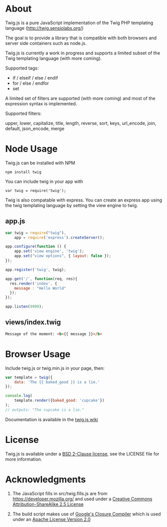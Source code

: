 # About

Twig.js is a pure JavaScript implementation of the Twig PHP templating language
(<http://twig.sensiolabs.org/>)

The goal is to provide a library that is compatible with both browsers and server side containers such as node.js.

Twig.js is currently a work in progress and supports a limited subset
of the Twig templating language (with more coming).

Supported tags:

* if / elseif / else / endif
* for / else / endfor
* set

A limited set of filters are supported (with more coming) and most of the expression syntax is implemented.

Supported filters:

upper, lower, capitalize, title, length, reverse, sort, keys, url_encode, join, default, json_encode, merge

# Node Usage

Twig.js can be installed with NPM

    npm install twig

You can include twig in your app with

    var twig = require('twig');

Twig is also compatable with express. You can create an express app using
the twig templating language by setting the view engine to twig.

## app.js

```js
var twig = require("twig"),
    app = require('express').createServer();

app.configure(function () {
    app.set('view engine', 'twig');
    app.set("view options", { layout: false });
});

app.register('twig', twig);

app.get('/', function(req, res){
  res.render('index', {
    message : "Hello World"
  });
});

app.listen(9999);
```

## views/index.twig

```html
Message of the moment: <b>{{ message }}</b>
```

# Browser Usage

Include twig.js or twig.min.js in your page, then:

```js
var template = twig({
    data: 'The {{ baked_good }} is a lie.'
});

console.log(
    template.render({baked_good: 'cupcake'})
);
// outputs: "The cupcake is a lie."
```

Documentation is available in the [twig.js wiki](https://github.com/justjohn/twig.js/wiki)

# License

Twig.js is available under a [BSD 2-Clause license][bsd-2], see the LICENSE file for more information.

# Acknowledgments

1. The JavaScript fills in src/twig.fills.js are from <https://developer.mozilla.org/> and
used under a [Creative Commons Attribution-ShareAlike 2.5 License][cc-by-sa-2.5]

2. The build script makes use of [Google's Closure Compiler](http://code.google.com/closure/compiler/)
which is used under an [Apache License Version 2.0][apache-2.0]

[bsd-2]:        http://www.opensource.org/licenses/BSD-2-Clause
[cc-by-sa-2.5]: http://creativecommons.org/licenses/by-sa/2.5/ "Creative Commons Attribution-ShareAlike 2.5 License"
[apache-2.0]:   http://www.apache.org/licenses/ "Apache License Version 2.0"

